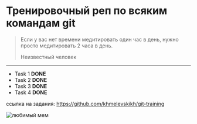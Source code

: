 # Тренировочный реп по всяким командам git

> Если у вас нет времени медитировать один час в день, нужно просто медитировать 2 часа в день.
>
> Неизвестный человек
---
- Task 1 **DONE**
- Task 2 **DONE**
- Task 3 **DONE**
- Task 4 **DONE**

ссылка на задания: https://github.com/khmelevskikh/git-training

![любимый мем](https://heaps.top/uploads/posts/2022-11/1669133530_damion-club-p-kotik-khoba-krasivo-5.jpg)
